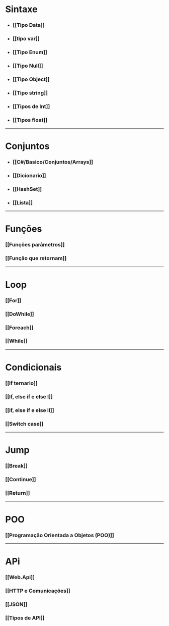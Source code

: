# **Sintaxe**
- ### [[Tipo Data]]
- ### [[tipo var]]
- ### [[Tipo Enum]]
- ### [[Tipo Null]]
- ### [[Tipo Object]]
- ### [[Tipo string]]
- ### [[Tipos de Int]]
- ### [[Tipos float]]

---
# **Conjuntos**
- ### [[C#/Basico/Conjuntos/Arrays]]
- ### [[Dicionario]]
- ### [[HashSet]]
- ### [[Lista]]

---
# **Funções**
### [[Funções parâmetros]]
### [[Função que retornam]]

---
# **Loop**
### [[For]]
### [[DoWhile]]
### [[Foreach]]
### [[While]]

---
# **Condicionais** 
### [[if ternario]]
### [[If, else if e else I]]
### [[if, else if e else II]]
### [[Switch case]]

---
# **Jump**
### [[Break]]
### [[Continue]]
### [[Return]]

---

# **POO**

### [[Programação Orientada a Objetos (POO)]]

---
# **APi**
### [[Web.Api]]
### [[HTTP e Comunicações]]
### [[JSON]]
### [[Tipos de API]]
